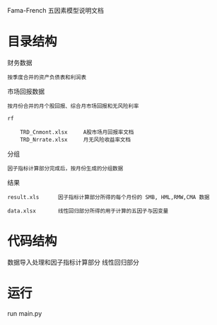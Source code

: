 Fama-French 五因素模型说明文档


# 目录结构

财务数据

    按季度合并的资产负债表和利润表

市场回报数据

    按月份合并的月个股回报、综合月市场回报和无风险利率

    rf

        TRD_Cnmont.xlsx     A股市场月回报率文档
        TRD_Nrrate.xlsx     月无风险收益率文档

分组

    因子指标计算部分完成后，按月份生成的分组数据

结果

    result.xls      因子指标计算部分所得的每个月份的 SMB, HML,RMW,CMA 数据

    data.xlsx       线性回归部分所得的用于计算的五因子与因变量


# 代码结构

数据导入处理和因子指标计算部分
线性回归部分


# 运行

run main.py